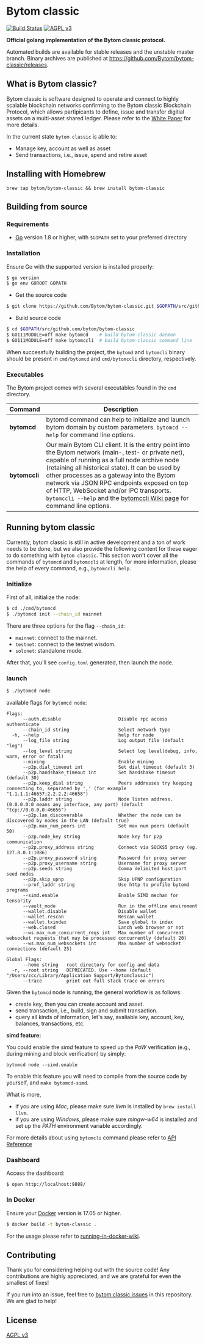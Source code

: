 Bytom classic
======

[![Build Status](https://travis-ci.org/Bytom/bytom-classic.svg)](https://travis-ci.org/Bytom/bytom-classic) [![AGPL v3](https://img.shields.io/badge/license-AGPL%20v3-brightgreen.svg)](./LICENSE)

**Official golang implementation of the Bytom classic protocol.**

Automated builds are available for stable releases and the unstable master branch. Binary archives are published at https://github.com/Bytom/bytom-classic/releases.

## What is Bytom classic?

Bytom classic is software designed to operate and connect to highly scalable blockchain networks confirming to the Bytom classic Blockchain Protocol, which allows partipicants to define, issue and transfer digitial assets on a multi-asset shared ledger. Please refer to the [White Paper](https://github.com/Bytom/wiki/blob/master/en-US/Bytom-Technical-White-Paper-EN.pdf) for more details.

In the current state `bytom classic` is able to:

- Manage key, account as well as asset
- Send transactions, i.e., issue, spend and retire asset

## Installing with Homebrew

```
brew tap bytom/bytom-classic && brew install bytom-classic
```

## Building from source

### Requirements

- [Go](https://golang.org/doc/install) version 1.8 or higher, with `$GOPATH` set to your preferred directory

### Installation

Ensure Go with the supported version is installed properly:

```bash
$ go version
$ go env GOROOT GOPATH
```

- Get the source code

``` bash
$ git clone https://github.com/Bytom/bytom-classic.git $GOPATH/src/github.com/bytom/bytom-classic
```

- Build source code

``` bash
$ cd $GOPATH/src/github.com/bytom/bytom-classic
$ GO111MODULE=off make bytomcd    # build bytom-classic daemon
$ GO111MODULE=off make bytomccli  # build bytom-classic command line
```

When successfully building the project, the `bytomd` and `bytomcli` binary should be present in `cmd/bytomcd` and `cmd/bytomccli` directory, respectively.

### Executables

The Bytom project comes with several executables found in the `cmd` directory.

| Command      | Description                                                  |
| ------------ | ------------------------------------------------------------ |
| **bytomcd**   | bytomd command can help to initialize and launch bytom domain by custom parameters. `bytomcd --help` for command line options. |
| **bytomccli** | Our main Bytom CLI client. It is the entry point into the Bytom network (main-, test- or private net), capable of running as a full node archive node (retaining all historical state). It can be used by other processes as a gateway into the Bytom network via JSON RPC endpoints exposed on top of HTTP, WebSocket and/or IPC transports. `bytomccli --help` and the [bytomccli Wiki page](https://github.com/Bytom/bytom-classic/wiki/Command-Line-Options) for command line options. |

## Running bytom classic

Currently, bytom classic is still in active development and a ton of work needs to be done, but we also provide the following content for these eager to do something with `bytom classic`. This section won't cover all the commands of `bytomcd` and `bytomccli` at length, for more information, please the help of every command, e.g., `bytomccli help`.

### Initialize

First of all, initialize the node:

```bash
$ cd ./cmd/bytomcd
$ ./bytomcd init --chain_id mainnet
```

There are three options for the flag `--chain_id`:

- `mainnet`: connect to the mainnet.
- `testnet`: connect to the testnet wisdom.
- `solonet`: standalone mode.

After that, you'll see `config.toml` generated, then launch the node.

### launch

``` bash
$ ./bytomcd node
```

available flags for `bytomcd node`:

```
Flags:
      --auth.disable                     Disable rpc access authenticate
      --chain_id string                  Select network type
  -h, --help                             help for node
      --log_file string                  Log output file (default "log")
      --log_level string                 Select log level(debug, info, warn, error or fatal)
      --mining                           Enable mining
      --p2p.dial_timeout int             Set dial timeout (default 3)
      --p2p.handshake_timeout int        Set handshake timeout (default 30)
      --p2p.keep_dial string             Peers addresses try keeping connecting to, separated by ',' (for example "1.1.1.1:46657;2.2.2.2:46658")
      --p2p.laddr string                 Node listen address. (0.0.0.0:0 means any interface, any port) (default "tcp://0.0.0.0:46656")
      --p2p.lan_discoverable             Whether the node can be discovered by nodes in the LAN (default true)
      --p2p.max_num_peers int            Set max num peers (default 50)
      --p2p.node_key string              Node key for p2p communication
      --p2p.proxy_address string         Connect via SOCKS5 proxy (eg. 127.0.0.1:1086)
      --p2p.proxy_password string        Password for proxy server
      --p2p.proxy_username string        Username for proxy server
      --p2p.seeds string                 Comma delimited host:port seed nodes
      --p2p.skip_upnp                    Skip UPNP configuration
      --prof_laddr string                Use http to profile bytomd programs
      --simd.enable                      Enable SIMD mechan for tensority
      --vault_mode                       Run in the offline enviroment
      --wallet.disable                   Disable wallet
      --wallet.rescan                    Rescan wallet
      --wallet.txindex                   Save global tx index
      --web.closed                       Lanch web browser or not
      --ws.max_num_concurrent_reqs int   Max number of concurrent websocket requests that may be processed concurrently (default 20)
      --ws.max_num_websockets int        Max number of websocket connections (default 25)

Global Flags:
      --home string   root directory for config and data
  -r, --root string   DEPRECATED. Use --home (default "/Users/zcc/Library/Application Support/Bytomclassic")
      --trace         print out full stack trace on errors
```

Given the `bytomcd` node is running, the general workflow is as follows:

- create key, then you can create account and asset.
- send transaction, i.e., build, sign and submit transaction.
- query all kinds of information, let's say, avaliable key, account, key, balances, transactions, etc.

__simd feature:__

You could enable the _simd_ feature to speed up the _PoW_ verification (e.g., during mining and block verification) by simply:
```
bytomcd node --simd.enable
```

To enable this feature you will need to compile from the source code by yourself, and `make bytomcd-simd`. 

What is more,

+ if you are using _Mac_, please make sure _llvm_ is installed by `brew install llvm`.
+ if you are using _Windows_, please make sure _mingw-w64_ is installed and set up the _PATH_ environment variable accordingly.

For more details about using `bytomcli` command please refer to [API Reference](https://github.com/Bytom/bytom-classic/wiki/API-Reference)

### Dashboard

Access the dashboard:

```
$ open http://localhost:9888/
```

### In Docker

Ensure your [Docker](https://www.docker.com/) version is 17.05 or higher.

```bash
$ docker build -t bytom-classic .
```

For the usage please refer to [running-in-docker-wiki](https://github.com/Bytom/bytom-classic/wiki/Running-in-Docker).

## Contributing

Thank you for considering helping out with the source code! Any contributions are highly appreciated, and we are grateful for even the smallest of fixes!

If you run into an issue, feel free to [bytom classic issues](https://github.com/Bytom/bytom-classic/issues/) in this repository. We are glad to help!

## License

[AGPL v3](./LICENSE)
